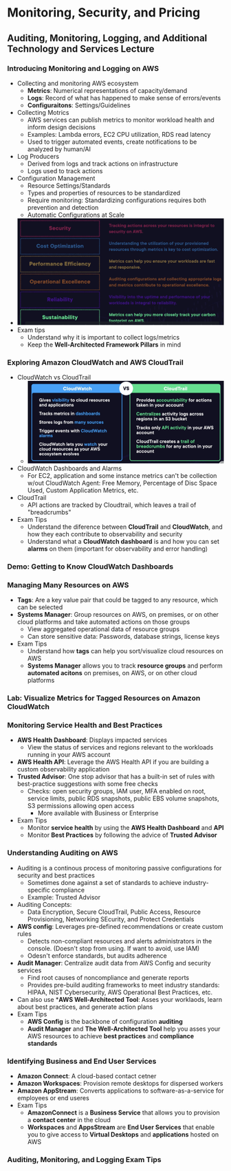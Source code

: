 # Monitoring, Security, and Pricing

## Auditing, Monitoring, Logging, and Additional Technology and Services Lecture

### Introducing Monitoring and Logging on AWS
- Collecting and monitoring AWS ecosystem
	- **Metrics**: Numerical representations of capacity/demand
	- **Logs**: Record of what has happened to make sense of errors/events
	- **Configuraitons**: Settings/Guidelines
- Collecting Motrics
	- AWS services can publish metrics to monitor workload health and inform design decisions
	- Examples: Lambda errors, EC2 CPU utilization, RDS read latency
	- Used to trigger automated events, create notifications to be analyzed by human/AI
- Log Producers
	- Derived from logs and track actions on infrastructure
	- Logs used to track actions 
- Configuration Management
	- Resource Settings/Standards
	- Types and properties of resources to be standardized
	- Require monitoring: Standardizing configurations requires both prevention and detection
	- Automatic Configurations at Scale
-  ![Well-Architecte Framework](images/01Framework.png)
- Exam tips
	- Understand why it is important to collect logs/metrics
	- Keep the **Well-Architected Framework Pillars** in mind

### Exploring Amazon CloudWatch and AWS CloudTrail
- CloudWatch vs CloudTrail
	- ![CloudWatch vs. CloudTrail](images/01Cloud.png)
- CloudWatch Dashboards and Alarms
	- For EC2, application and some instance metrics can't be collection w/out CloudWatch Agent: Free Memory, Percentage of Disc Space Used, Custom Application Metrics, etc.
- CloudTrail
	- API actions are tracked by Cloudtrail, which leaves a trail of "breadcrumbs"
- Exam Tips
	- Understand the diference between **CloudTrail** and **CloudWatch**, and how they each contribute to observability and security
	- Understand what a **CloudWatch dashboard** is and how you can set **alarms** on them (important for observability and error handling)

### Demo: Getting to Know CloudWatch Dashboards

### Managing Many Resources on AWS
- **Tags**: Are a key value pair that could be tagged to any resource, which can be selected
- **Systems Manager**: Group resources on AWS, on premises, or on other cloud platforms and take automated actions on those groups
	- View aggregated operational data of resource groups
	- Can store sensitive data: Passwords, database strings, license keys
- Exam Tips
	- Understand how **tags** can help you sort/visualize cloud resources on AWS
	- **Systems Manager** allows you to track **resource groups** and perform **automated acitons** on premises, on AWS, or on other cloud platforms

### Lab: Visualize Metrics for Tagged Resources on Amazon CloudWatch

### Monitoring Service Health and Best Practices
- **AWS Health Dashboard**: Displays impacted services
	- View the status of services and regions relevant to the workloads running in your AWS account
- **AWS Health API**: Leverage the AWS Health API if you are building a custom observability application
- **Trusted Advisor**: One stop advisor that has a built-in set of rules with best-practice suggestions with some free checks
	- Checks: open security groups, IAM user, MFA enabled on root, service limits, public RDS snapshots, public EBS volume snapshots, S3 permissions allowing open access
		- More available with Business or Enterprise
- Exam Tips
	- Monitor **service health** by using the **AWS Health Dashboard** and **API**
	- Monitor **Best Practices** by following the advice of **Trusted Advisor**

### Understanding Auditing on AWS
- Auditing is a continous process of monitoring passive configurations for security and best practices
	- Sometimes done against a set of standards to achieve industry-specific compliance
	- Example: Trusted Advisor
- Auditing Concepts:
	- Data Encryption, Secure CloudTrail, Public Access, Resource Provisioning, Networking SEcurity, and Protect Credentials
- **AWS config**: Leverages pre-defined recommendations or create custom rules
	- Detects non-compliant resources and alerts administrators in the console. (Doesn't stop from using. If want to avoid, use IAM)
	- Odesn't enforce standards, but audits adherence
- **Audit Manager**: Centralize audit data from AWS Config and security services
	- Find root causes of noncompliance and generate reports
	- Provides pre-build auditing frameworks to meet industry standards: HIPAA, NIST Cybersecurity, AWS Operational Best Practices, etc.
- Can also use ***AWS Well-Architected Tool**: Asses your worklaods, learn about best practices, and generate action plans
- Exam Tips
	- **AWS Config** is the backbone of configuration **auditing**
	- **Audit Manager** and **The Well-Architected Tool** help you asses your AWS resources to achieve **best practices** and **compliance standards**

### Identifying Business and End User Services
- **Amazon Connect**: A cloud-based contact cetner
- **Amazon Workspaces**: Provision remote desktops for dispersed workers
- **Amazon AppStream**: Converts applications to software-as-a-service for employees or end useres
- Exam Tips
	- **AmazonConnect** is a **Business Service** that allows you to provision a **contact center** in the cloud
	- **Workspaces** and **AppsStream** are **End User Services** that enable you to give access to **Virtual Desktops** and **applications** hosted on AWS

### Auditing, Monitoring, and Logging Exam Tips

